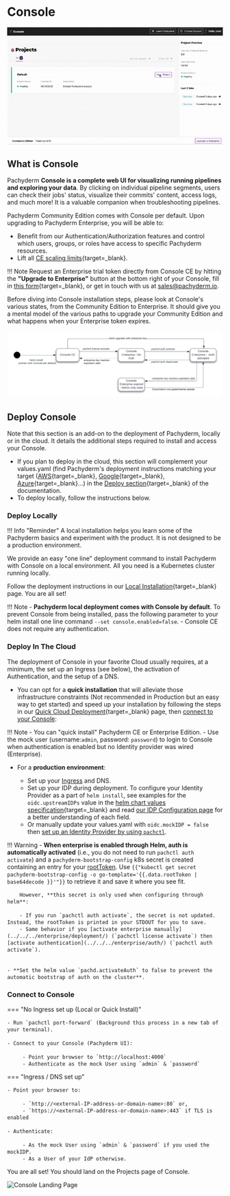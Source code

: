 # Console

![Console in action](../images/console.gif)

## What is Console

Pachyderm **Console is a complete web UI for visualizing running pipelines and exploring your data**. By clicking on individual pipeline segments, users can check their jobs' status, visualize their commits' content, access logs, and much more! It is a valuable companion when troubleshooting pipelines.

Pachyderm Community Edition comes with Console per default. Upon upgrading to Pachyderm Enterprise, you will be able to:

- Benefit from our Authentication/Authorization features and control which users, groups, or roles have access to specific Pachyderm resources.
- Lift all [CE scaling limits](../../../reference/scaling-limits/){target=_blank}.

!!! Note
     Request an Enterprise trial token directly from Console CE by hitting the **"Upgrade to Enterprise"** button at the bottom right of your Console, fill in [this form](https://www.pachyderm.com/trial/){target=_blank}, or get in touch with us at [sales@pachyderm.io](mailto:sales@pachyderm.io).

Before diving into Console installation steps, please look at Console's various states, from the Community Edition to Enterprise. It should give you a mental model of the various paths to upgrade your Community Edition and what happens when your Enterprise token expires.

![Console state diagram](../images/console-state-diagram.png)

## Deploy Console

Note that this section is an add-on to the deployment of Pachyderm, locally or in the cloud. 
It details the additional steps required to install and access your Console.

- If you plan to deploy in the cloud, this section will complement your values.yaml (find Pachyderm's deployment instructions matching your target ([AWS](../aws-deploy-pachyderm/){target=_blank}, [Google](../google-cloud-platform/){target=_blank}, [Azure](../azure/){target=_blank}...) in the [Deploy section](../){target=_blank} of the documentation.
- To deploy locally, follow the instructions below.

### Deploy Locally

!!! Info "Reminder"
      A local installation helps you learn
      some of the Pachyderm basics and experiment with the product. It is not designed to be a production environment.

We provide an easy "one line" deployment command to install Pachyderm with Console on a local environment. All you need is a Kubernetes cluster running locally.

Follow the deployment instructions in our [Local Installation](../../../getting-started/local-installation/#deploy-pachyderm){target=_blank} page.
You are all set!

!!! Note
    - **Pachyderm local deployment comes with Console by default**. To prevent Console from being installed, pass the following parameter to your helm install one line command `--set console.enabled=false`.
    - Console CE does not require any authentication.

### Deploy In The Cloud

The deployment of Console in your favorite Cloud usually requires, at a minimum, the set up an Ingress (see below), the activation of Authentication, and the setup of a DNS.

- You can opt for a **quick installation** that will alleviate those infrastructure constraints (Not recommended in Production but an easy way to get started) and speed up your installation by following the steps in our [Quick Cloud Deployment](../quickstart/){target=_blank} page, then [connect to your Console](#connect-to-console): 

!!! Note 
    - You can "quick install" Pachyderm CE or Enterprise Edition.
    - Use the mock user (username:`admin`, password: `password`) to login to Console when authentication is enabled but no Identity provider was wired (Enterprise).

- For a **production environment**:

    - Set up your [Ingress](../ingress/#ingress) and DNS.
    - Set up your IDP during deployment.
        To configure your Identity Provider as a part of `helm install`, see examples for the `oidc.upstreamIDPs` value in the [helm chart values specification](https://github.com/pachyderm/pachyderm/blob/42462ba37f23452a5ea764543221bf8946cebf4f/etc/helm/pachyderm/values.yaml#L461){target=_blank} and read [our IDP Configuration page](../../../enterprise/auth/authentication/idp-dex) for a better understanding of each field. 
    - Or manually update your values.yaml with `oidc.mockIDP = false` then [set up an Identity Provider by using `pachctl`](../../../enterprise/auth/authentication/idp-dex).

!!! Warning
    - **When enterprise is enabled through Helm, auth is automatically activated** (i.e., you do not need to run `pachctl auth activate`) and a `pachyderm-bootstrap-config` k8s secret is created containing an entry for your [rootToken](../../../enterprise/auth/#activate-user-access-management). Use `{{"kubectl get secret pachyderm-bootstrap-config -o go-template='{{.data.rootToken | base64decode }}'"}}` to retrieve it and save it where you see fit.
    
        However, **this secret is only used when configuring through helm**:

        - If you run `pachctl auth activate`, the secret is not updated. Instead, the rootToken is printed in your STDOUT for you to save.
        - Same behavior if you [activate enterprise manually](../../../enterprise/deployment/) (`pachctl license activate`) then [activate authentication](../../../enterprise/auth/) (`pachctl auth activate`).


    - **Set the helm value `pachd.activateAuth` to false to prevent the automatic bootstrap of auth on the cluster**.

### Connect to Console

=== "No Ingress set up (Local or Quick Install)"

    - Run `pachctl port-forward` (Background this process in a new tab of your terminal).
    
    - Connect to your Console (Pachyderm UI):

         - Point your browser to `http://localhost:4000` 
         - Authenticate as the mock User using `admin` & `password` 

=== "Ingress / DNS set up"

    - Point your browser to:

         - `http://<external-IP-address-or-domain-name>:80` or,
         - `https://<external-IP-address-or-domain-name>:443` if TLS is enabled

    - Authenticate:

         - As the mock User using `admin` & `password` if you used the mockIDP.
         - As a User of your IdP otherwise.


You are all set! 
You should land on the Projects page of Console.

![Console Landing Page](../../../getting-started/images/console_landing_page.png)

